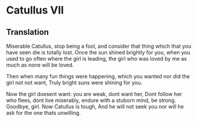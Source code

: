 # Catullus VII

## Translation

Miserable Catullus, stop being a fool,
and consider that thing which that you have seen die is totally lost.
Once the sun shined brightly for you,
when you used to go often where the girl is leading,
the girl who was loved by me as much as none will be loved.

Then when many fun things were happening,
which you wanted nor did the girl not not want,
Truly bright suns were shining for you.

Now the girl doesent want: you are weak, dont want her,
Dont follow her who flees, dont live miserably,
endure with a stuborn mind, be strong.
Goodbye, girl. Now Catullus is tough,
And he will not seek you
nor will he ask for the one thats unwilling.

